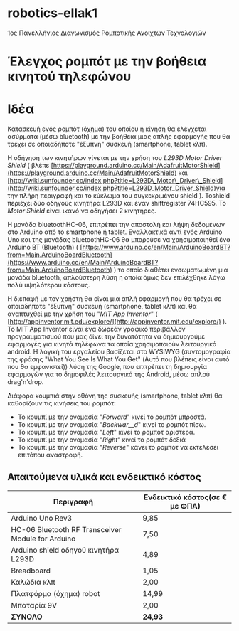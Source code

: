 # robotics-ellak1
1ος Πανελλήνιος Διαγωνισμός Ρομποτικής Ανοιχτών Τεχνολογιών


# Έλεγχος ρομπότ με την βοήθεια κινητού τηλεφώνου


# Ιδέα

Κατασκευή ενός ρομπότ (όχημα) του οποίου η κίνηση θα ελέγχεται ασύρματα (μέσω bluetooth) με την βοήθεια μιας απλής εφαρμογής που θα τρέχει σε οποιαδήποτε &quot;έξυπνη&quot; συσκευή (smartphone, tablet κλπ).

Η οδήγηση των κινητήρων γίνεται με την χρήση του _L293D Motor Driver Shield_ ( βλέπε [https://playground.arduino.cc/Main/AdafruitMotorShield](https://playground.arduino.cc/Main/AdafruitMotorShield)  και  [http://wiki.sunfounder.cc/index.php?title=L293D\_Motor\_Driver\_Shield](http://wiki.sunfounder.cc/index.php?title=L293D_Motor_Driver_Shield)για την πλήρη περιγραφή και το κύκλωμα του συγκεκριμένου shield ). Toshield περιέχει δύο οδηγούς κινητήρα L293D και έναν shiftregister 74HC595. Το _Motor Shield_ είναι ικανό να οδηγήσει 2 κινητήρες.

Η μονάδα bluetoothHC-06, επιτρέπει την αποστολή και λήψη δεδομένων στο Arduino από το smartphone ή tablet. Εναλλακτικά αντί ενός Arduino Uno και της μονάδας bluetoothHC-06 θα μπορούσε να χρησιμοποιηθεί ένα Arduino BT (Bluetooth) ( [https://www.arduino.cc/en/Main/ArduinoBoardBT?from=Main.ArduinoBoardBluetooth](https://www.arduino.cc/en/Main/ArduinoBoardBT?from=Main.ArduinoBoardBluetooth) ) το οποίο διαθέτει ενσωματωμένη μια μονάδα bluetooth, απλούστερη λύση η οποία όμως δεν επιλέχθηκε λόγω πολύ υψηλότερου κόστους.

Η διεπαφή με τον χρήστη θα είναι μια απλή εφαρμογή που θα τρέχει σε οποιαδήποτε &quot;έξυπνη&quot; συσκευή (smartphone, tablet κλπ) και θα αναπτυχθεί με την χρήση του &quot;_MIT App Inventor_&quot; ( [http://appinventor.mit.edu/explore/](http://appinventor.mit.edu/explore/) ). Το MIT App Inventor είναι ένα δωρεάν γραφικό περιβάλλον προγραμματισμού που μας δίνει την δυνατότητα να δημιουργούμε εφαρμογές για κινητά τηλέφωνα τα οποία χρησιμοποιούν λειτουργικό android. Η λογική του εργαλείου βασίζεται στο WYSIWYG (συντομογραφία της φράσης &quot;What You See Is What You Get&quot; (Αυτό που βλέπεις είναι αυτό που θα εμφανιστεί)) λύση της Google, που επιτρέπει τη δημιουργία εφαρμογών για το δημοφιλές λειτουργικό της Android, μέσω απλού drag&#39;n&#39;drop.

Διάφορα κουμπιά στην οθόνη της συσκευής  (smartphone, tablet κλπ) θα καθορίζουν τις κινήσεις του ρομπότ:

- Το κουμπί με την ονομασία &quot;_Forward_&quot; κινεί το ρομπότ μπροστά.
- Το κουμπί με την ονομασία &quot;_Backwar__d_&quot; κινεί το ρομπότ πίσω.
- Το κουμπί με την ονομασία &quot;_Left_&quot; κινεί το ρομπότ αριστερά.
- Το κουμπί με την ονομασία &quot;_Right_&quot; κινεί το ρομπότ δεξιά
- Το κουμπί με την ονομασία &quot;_Reverse_&quot; κάνει το ρομπότ να εκτελέσει επιτόπου αναστροφή.

## Απαιτούμενα υλικά και ενδεικτικό κόστος

| Περιγραφή | Ενδεικτικό κόστος(σε € με ΦΠΑ) |
| --- | --- |
| Arduino Uno Rev3 | 9,85 |
| HC-06 Bluetooth RF Transceiver Module for Arduino | 7,50 |
| Arduino shield οδηγού κινητήρα L293D | 4,89 |
| Breadboard | 1,05 |
| Καλώδια κλπ | 2,00 |
| Πλατφόρμα (όχημα) robot | 14,99 |
| Μπαταρία 9V | 2,00 |
| **ΣΥΝΟΛΟ** | **24,93** |


